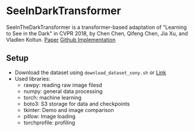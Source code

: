 # SeeInDarkTransformer

SeeInTheDarkTransformer is a transformer-based adaptation of "Learning to See in the Dark" in CVPR 2018, by Chen Chen, Qifeng Chen, Jia Xu, and Vladlen Koltun.
[Paper](https://cchen156.github.io/paper/18CVPR_SID.pdf)
[Github Implementation](https://github.com/cchen156/Learning-to-See-in-the-Dark)

## Setup

- Download the dataset using `download_dataset_sony.sh` or [Link](https://storage.googleapis.com/isl-datasets/SID/Sony.zip)
- Used libraries: 
    - rawpy: reading raw image filesd
    - numpy: general data processing
    - torch: machine learning
    - boto3: S3 storage for data and checkpoints
    - tkinter: Demo and image comparison
    - pillow: Image loading
    - torchprofile: profiling